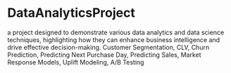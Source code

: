 # DataAnalyticsProject
a project designed to demonstrate various data analytics and data science techniques, highlighting how they can enhance business intelligence and drive effective decision-making. Customer Segmentation, CLV, Churn Prediction, Predicting Next Purchase Day, Predicting Sales, Market Response Models, Uplift Modeling, A/B Testing
